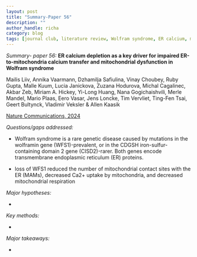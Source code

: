 ```yaml
---
layout: post
title: "Summary-Paper 56"
description: ""
author_handle: richa
category: blog
tags: [journal club, literature review, Wolfram syndrome, ER calcium, mitochondrial calcium, WFS1, CISD2  ]
---
```

*Summary- paper 56:*
 **ER calcium depletion as a key driver for impaired ER-to-mitochondria calcium transfer and mitochondrial dysfunction in Wolfram syndrome**

Mailis Liiv, Annika Vaarmann, Dzhamilja Safiulina, Vinay Choubey, Ruby Gupta, Malle Kuum, Lucia Janickova, Zuzana Hodurova, Michal Cagalinec, Akbar Zeb, Miriam A. Hickey, Yi-Long Huang, Nana Gogichaishvili, Merle Mandel, Mario Plaas, Eero Vasar, Jens Loncke, Tim Vervliet, Ting-Fen Tsai, Geert Bultynck, Vladimir Veksler & Allen Kaasik 

[Nature Communications, 2024](https://www.nature.com/articles/s41467-024-50502-x)

*Questions/gaps addressed:* 

- Wolfram syndrome is a rare genetic disease caused by mutations in the wolframin gene (WFS1)-prevalent, or in the CDGSH iron-sulfur-containing domain 2 gene (CISD2)-rarer. Both genes encode transmembrane endoplasmic reticulum (ER) proteins.

-  loss of WFS1 reduced the number of mitochondrial contact sites with the ER (MAMs), decreased Ca2+ uptake by mitochondria, and decreased mitochondrial respiration

*Major hypotheses:*

-  

*Key methods:* 

- 

*Major takeaways:*

- 
